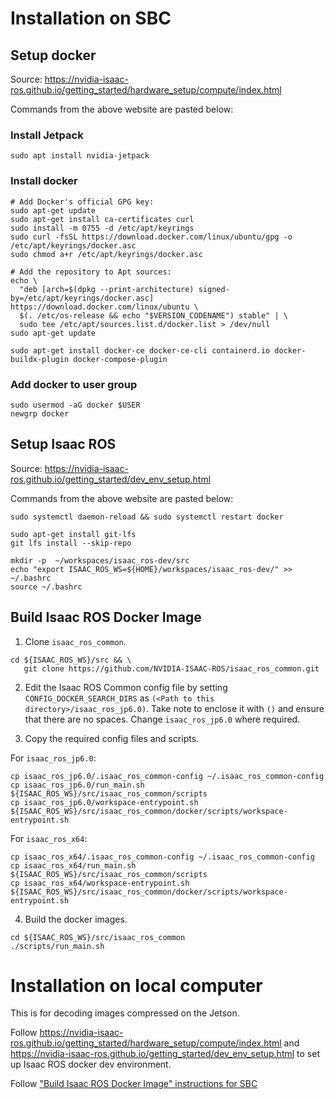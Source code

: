 # Installation on SBC

## Setup docker

Source: https://nvidia-isaac-ros.github.io/getting_started/hardware_setup/compute/index.html

Commands from the above website are pasted below:

### Install Jetpack

```
sudo apt install nvidia-jetpack
```

### Install docker

```
# Add Docker's official GPG key:
sudo apt-get update
sudo apt-get install ca-certificates curl
sudo install -m 0755 -d /etc/apt/keyrings
sudo curl -fsSL https://download.docker.com/linux/ubuntu/gpg -o /etc/apt/keyrings/docker.asc
sudo chmod a+r /etc/apt/keyrings/docker.asc

# Add the repository to Apt sources:
echo \
  "deb [arch=$(dpkg --print-architecture) signed-by=/etc/apt/keyrings/docker.asc] https://download.docker.com/linux/ubuntu \
  $(. /etc/os-release && echo "$VERSION_CODENAME") stable" | \
  sudo tee /etc/apt/sources.list.d/docker.list > /dev/null
sudo apt-get update

sudo apt-get install docker-ce docker-ce-cli containerd.io docker-buildx-plugin docker-compose-plugin
```

### Add docker to user group

```
sudo usermod -aG docker $USER
newgrp docker
```

## Setup Isaac ROS

Source: https://nvidia-isaac-ros.github.io/getting_started/dev_env_setup.html

Commands from the above website are pasted below:

```
sudo systemctl daemon-reload && sudo systemctl restart docker

sudo apt-get install git-lfs
git lfs install --skip-repo

mkdir -p  ~/workspaces/isaac_ros-dev/src
echo "export ISAAC_ROS_WS=${HOME}/workspaces/isaac_ros-dev/" >> ~/.bashrc
source ~/.bashrc
```

## Build Isaac ROS Docker Image

1. Clone `isaac_ros_common`.

```
cd ${ISAAC_ROS_WS}/src && \
   git clone https://github.com/NVIDIA-ISAAC-ROS/isaac_ros_common.git
```

2. Edit the Isaac ROS Common config file by setting `CONFIG_DOCKER_SEARCH_DIRS` as 
`(<Path to this directory>/isaac_ros_jp6.0)`. Take note to enclose it with `()` and 
ensure that there are no spaces. Change `isaac_ros_jp6.0` where required.

3. Copy the required config files and scripts.

For `isaac_ros_jp6.0`:

```
cp isaac_ros_jp6.0/.isaac_ros_common-config ~/.isaac_ros_common-config 
cp isaac_ros_jp6.0/run_main.sh ${ISAAC_ROS_WS}/src/isaac_ros_common/scripts
cp isaac_ros_jp6.0/workspace-entrypoint.sh ${ISAAC_ROS_WS}/src/isaac_ros_common/docker/scripts/workspace-entrypoint.sh
```

For `isaac_ros_x64`:

```
cp isaac_ros_x64/.isaac_ros_common-config ~/.isaac_ros_common-config 
cp isaac_ros_x64/run_main.sh ${ISAAC_ROS_WS}/src/isaac_ros_common/scripts
cp isaac_ros_x64/workspace-entrypoint.sh ${ISAAC_ROS_WS}/src/isaac_ros_common/docker/scripts/workspace-entrypoint.sh
```

4. Build the docker images.

```
cd ${ISAAC_ROS_WS}/src/isaac_ros_common
./scripts/run_main.sh
```

# Installation on local computer

This is for decoding images compressed on the Jetson.

Follow https://nvidia-isaac-ros.github.io/getting_started/hardware_setup/compute/index.html
and https://nvidia-isaac-ros.github.io/getting_started/dev_env_setup.html to set up 
Isaac ROS docker dev environment.

Follow ["Build Isaac ROS Docker Image" instructions for SBC](#build-isaac-ros-docker-image)
